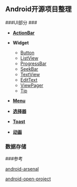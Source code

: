 ## Android开源项目整理

###UI部分 ###

* [**ActionBar**](https://github.com/ITBox/AndroidOpenSourceCollection/blob/master/UI/ActionBar.md)
* **Widget**
  * [Button](https://github.com/ITBox/AndroidOpenSourceCollection/blob/master/UI/Button.md)
  * [ListView](https://github.com/ITBox/AndroidOpenSourceCollection/blob/master/UI/ListView.md)
  * [ProgressBar](https://github.com/ITBox/AndroidOpenSourceCollection/blob/master/UI/ProgressBar.md)
  * [SeekBar](https://github.com/ITBox/AndroidOpenSourceCollection/blob/master/UI/ProgressBar.md)
  * [TextView](https://github.com/ITBox/AndroidOpenSourceCollection/blob/master/UI/TextView.md)
  * [EditText](https://github.com/ITBox/AndroidOpenSourceCollection/blob/master/UI/EditText.md)
  * [ViewPager](https://github.com/ITBox/AndroidOpenSourceCollection/blob/master/UI/ViewPager.md)
  * [Tip](https://github.com/ITBox/AndroidOpenSourceCollection/blob/master/UI/Tip.md)

* [**Menu**](https://github.com/ITBox/AndroidOpenSourceCollection/blob/master/UI/Menu.md)

* [**选择器**](https://github.com/ITBox/AndroidOpenSourceCollection/blob/master/UI/Picker.md)
* [**Toast**](https://github.com/ITBox/AndroidOpenSourceCollection/blob/master/UI/Toast.md)

* [**动画**](https://github.com/ITBox/AndroidOpenSourceCollection/blob/master/UI/Animation.md)

### 数据存储 ###



###参考

[android-arsenal](http://android-arsenal.com/)

[android-open-project](https://github.com/Trinea/android-open-project)
